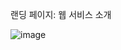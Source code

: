 

랜딩 페이지: 웹 서비스 소개

![image](https://github.com/ai6-crop-doctor/.github/assets/72302404/55142c62-c371-4fa7-ac14-2905e2805fb8)


